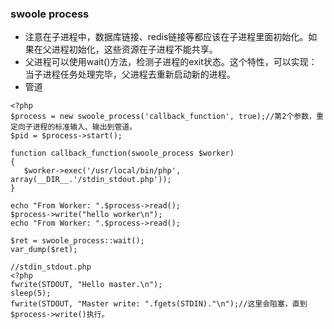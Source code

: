 ### swoole process

 - 注意在子进程中，数据库链接、redis链接等都应该在子进程里面初始化。如果在父进程初始化，这些资源在子进程不能共享。
 - 父进程可以使用wait()方法，检测子进程的exit状态。这个特性，可以实现：当子进程任务处理完毕，父进程去重新启动新的进程。
 - 管道
 ```
<?php
$process = new swoole_process('callback_function', true);//第2个参数，重定向子进程的标准输入、输出到管道。
$pid = $process->start();

function callback_function(swoole_process $worker)
{
    $worker->exec('/usr/local/bin/php', array(__DIR__.'/stdin_stdout.php'));
}

echo "From Worker: ".$process->read();
$process->write("hello worker\n");
echo "From Worker: ".$process->read();

$ret = swoole_process::wait();
var_dump($ret);

//stdin_stdout.php
<?php
fwrite(STDOUT, "Hello master.\n");
sleep(5);
fwrite(STDOUT, "Master write: ".fgets(STDIN)."\n");//这里会阻塞，直到$process->write()执行。
 ```


